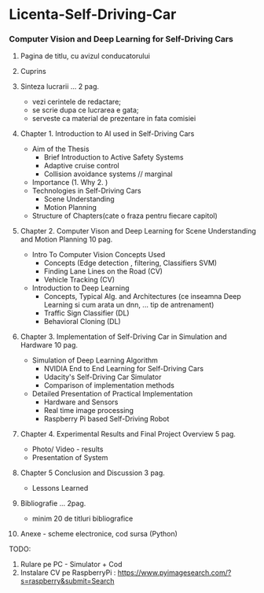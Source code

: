 # Licenta-Self-Driving-Car
### Computer Vision and Deep Learning for Self-Driving Cars

1.	Pagina de titlu, cu avizul conducatorului

2.	Cuprins

3.	Sinteza lucrarii ... 2 pag.
    -	vezi cerintele de redactare;
    -	se scrie dupa ce lucrarea e gata;
    -	serveste ca material de prezentare in fata comisiei
    
4.	Chapter 1. Introduction to AI used in Self-Driving Cars 
    - Aim of the Thesis   
        - Brief Introduction to Active Safety Systems
        -   Adaptive cruise control
        -   Collision avoidance systems            // marginal
    -  Importance (1. Why 2. )
    -	Technologies in Self-Driving Cars
        -   Scene Understanding
        -   Motion Planning
    -	Structure of Chapters(cate o fraza pentru fiecare capitol)
    
5.	Chapter 2. Computer Vison and Deep Learning for Scene Understanding and Motion Planning 10 pag.
    -	Intro To Computer Vision Concepts Used
        -   Concepts (Edge detection , filtering, Classifiers SVM)
        -	Finding Lane Lines on the Road (CV)
        -	Vehicle Tracking (CV)
    -	Introduction to Deep Learning 
        -   Concepts, Typical Alg. and Architectures (ce inseamna Deep Learning  si cum arata un dnn, ... tip de antrenament)
        -	Traffic Sign Classifier (DL)
        -   Behavioral Cloning (DL)
    
6.	Chapter 3. Implementation of Self-Driving Car in Simulation and Hardware 10 pag. 
    -	Simulation of Deep Learning Algorithm
        -   NVIDIA End to End Learning for Self-Driving Cars
        -   Udacity's Self-Driving Car Simulator
        -	Comparison of implementation methods
    -	Detailed Presentation of Practical Implementation 
        -   Hardware and Sensors
        -   Real time image processing 
        -   Raspberry Pi based Self-Driving Robot
7.	Chapter 4. Experimental Results and Final Project Overview 5 pag.
    -	Photo/ Video - results
    -   Presentation of System
    
8.	Chapter 5 Conclusion and Discussion 3 pag.
    -	Lessons Learned
    
9.	Bibliografie ... 2pag.
    -	minim 20 de titluri bibliografice

10.	Anexe - scheme electronice, cod sursa (Python) 



TODO:
1. Rulare pe PC - Simulator + Cod
2. Instalare CV pe RaspberryPi : https://www.pyimagesearch.com/?s=raspberry&submit=Search
